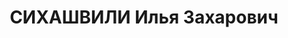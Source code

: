 ---
title: СИХАШВИЛИ Илья Захарович
description: "Род. в 1907, г. Тбилиси, грузин. Место проживания: г. Тбилиси, [адрес\
  \ неразборчиво] тупик, дом №1. Род занятий: секретарь Башкичетского Райкома КП(б)\
  \ Грузии. \n  Осужден Тройкой при НКВД ГССР 02.12.1937. Мера наказания: расстрел\
  \ с конфискацией личного имущества"
---